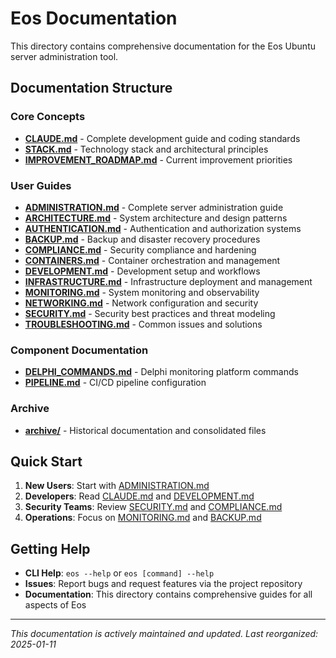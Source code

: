 # Eos Documentation

This directory contains comprehensive documentation for the Eos Ubuntu server administration tool.

## Documentation Structure

### Core Concepts
- **[CLAUDE.md](../CLAUDE.md)** - Complete development guide and coding standards
- **[STACK.md](../STACK.md)** - Technology stack and architectural principles
- **[IMPROVEMENT_ROADMAP.md](../IMPROVEMENT_ROADMAP.md)** - Current improvement priorities

### User Guides
- **[ADMINISTRATION.md](./ADMINISTRATION.md)** - Complete server administration guide
- **[ARCHITECTURE.md](./ARCHITECTURE.md)** - System architecture and design patterns
- **[AUTHENTICATION.md](./AUTHENTICATION.md)** - Authentication and authorization systems
- **[BACKUP.md](./BACKUP.md)** - Backup and disaster recovery procedures
- **[COMPLIANCE.md](./COMPLIANCE.md)** - Security compliance and hardening
- **[CONTAINERS.md](./CONTAINERS.md)** - Container orchestration and management
- **[DEVELOPMENT.md](./DEVELOPMENT.md)** - Development setup and workflows
- **[INFRASTRUCTURE.md](./INFRASTRUCTURE.md)** - Infrastructure deployment and management
- **[MONITORING.md](./MONITORING.md)** - System monitoring and observability
- **[NETWORKING.md](./NETWORKING.md)** - Network configuration and security
- **[SECURITY.md](./SECURITY.md)** - Security best practices and threat modeling
- **[TROUBLESHOOTING.md](./TROUBLESHOOTING.md)** - Common issues and solutions

### Component Documentation
- **[DELPHI_COMMANDS.md](./DELPHI_COMMANDS.md)** - Delphi monitoring platform commands
- **[PIPELINE.md](./PIPELINE.md)** - CI/CD pipeline configuration

### Archive
- **[archive/](./archive/)** - Historical documentation and consolidated files

## Quick Start

1. **New Users**: Start with [ADMINISTRATION.md](./ADMINISTRATION.md)
2. **Developers**: Read [CLAUDE.md](../CLAUDE.md) and [DEVELOPMENT.md](./DEVELOPMENT.md)
3. **Security Teams**: Review [SECURITY.md](./SECURITY.md) and [COMPLIANCE.md](./COMPLIANCE.md)
4. **Operations**: Focus on [MONITORING.md](./MONITORING.md) and [BACKUP.md](./BACKUP.md)

## Getting Help

- **CLI Help**: `eos --help` or `eos [command] --help`
- **Issues**: Report bugs and request features via the project repository
- **Documentation**: This directory contains comprehensive guides for all aspects of Eos

---

*This documentation is actively maintained and updated. Last reorganized: 2025-01-11*